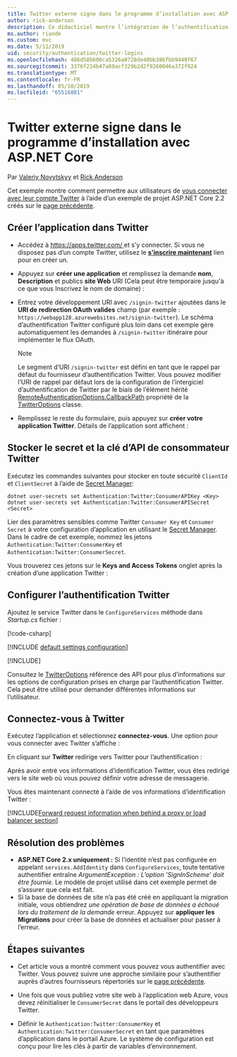 ```yaml
---
title: Twitter externe signe dans le programme d’installation avec ASP.NET Core
author: rick-anderson
description: Ce didacticiel montre l’intégration de l’authentification d’utilisateur de compte Twitter dans une application ASP.NET Core existante.
ms.author: riande
ms.custom: mvc
ms.date: 5/11/2019
uid: security/authentication/twitter-logins
ms.openlocfilehash: 486d58b600ca5326a0728de40bb386fbb9440f67
ms.sourcegitcommit: 3376f224b47a89acf329b2d2f9260046a372f924
ms.translationtype: MT
ms.contentlocale: fr-FR
ms.lasthandoff: 05/10/2019
ms.locfileid: "65516881"
---
```

# <a name="twitter-external-sign-in-setup-with-aspnet-core"></a>Twitter externe signe dans le programme d’installation avec ASP.NET Core

Par [Valeriy Novytskyy](https://github.com/01binary) et [Rick Anderson](https://twitter.com/RickAndMSFT)

Cet exemple montre comment permettre aux utilisateurs de [vous connecter avec leur compte Twitter](https://dev.twitter.com/web/sign-in/desktop-browser) à l’aide d’un exemple de projet ASP.NET Core 2.2 créés sur le [page précédente](xref:security/authentication/social/index).

## <a name="create-the-app-in-twitter"></a>Créer l’application dans Twitter

* Accédez à [ https://apps.twitter.com/ ](https://apps.twitter.com/) et s’y connecter. Si vous ne disposez pas d’un compte Twitter, utilisez le **[s’inscrire maintenant](https://twitter.com/signup)** lien pour en créer un.

* Appuyez sur **créer une application** et remplissez la demande **nom**, **Description** et publics **site Web** URI (Cela peut être temporaire jusqu'à ce que vous Inscrivez le nom de domaine) :

* Entrez votre développement URI avec `/signin-twitter` ajoutées dans le **URI de redirection OAuth valides** champ (par exemple : `https://webapp128.azurewebsites.net/signin-twitter`). Le schéma d’authentification Twitter configuré plus loin dans cet exemple gère automatiquement les demandes à `/signin-twitter` itinéraire pour implémenter le flux OAuth.

  > [!NOTE]
  > Le segment d’URI `/signin-twitter` est défini en tant que le rappel par défaut du fournisseur d’authentification Twitter. Vous pouvez modifier l’URI de rappel par défaut lors de la configuration de l’intergiciel d’authentification de Twitter par le biais de l’élément hérité [RemoteAuthenticationOptions.CallbackPath](/dotnet/api/microsoft.aspnetcore.authentication.remoteauthenticationoptions.callbackpath) propriété de la [TwitterOptions](/dotnet/api/microsoft.aspnetcore.authentication.twitter.twitteroptions) classe.

* Remplissez le reste du formulaire, puis appuyez sur **créer votre application Twitter**. Détails de l’application sont affichent :

## <a name="storing-twitter-consumer-api-key-and-secret"></a>Stocker le secret et la clé d’API de consommateur Twitter

Exécutez les commandes suivantes pour stocker en toute sécurité `ClientId` et `ClientSecret` à l’aide de [Secret Manager](xref:security/app-secrets):

```console
dotnet user-secrets set Authentication:Twitter:ConsumerAPIKey <Key>
dotnet user-secrets set Authentication:Twitter:ConsumerAPISecret <Secret>
```

Lier des paramètres sensibles comme Twitter `Consumer Key` et `Consumer Secret` à votre configuration d’application en utilisant le [Secret Manager](xref:security/app-secrets). Dans le cadre de cet exemple, nommez les jetons `Authentication:Twitter:ConsumerKey` et `Authentication:Twitter:ConsumerSecret`.

Vous trouverez ces jetons sur le **Keys and Access Tokens** onglet après la création d’une application Twitter :

## <a name="configure-twitter-authentication"></a>Configurer l’authentification Twitter

Ajoutez le service Twitter dans le `ConfigureServices` méthode dans *Startup.cs* fichier :

[!code-csharp[](~/security/authentication/social/social-code/StartupTwitter.cs?name=snippet&highlight=10-14)]

[!INCLUDE [default settings configuration](includes/default-settings.md)]

[!INCLUDE[](includes/chain-auth-providers.md)]

Consultez le [TwitterOptions](/dotnet/api/microsoft.aspnetcore.builder.twitteroptions) référence des API pour plus d’informations sur les options de configuration prises en charge par l’authentification Twitter. Cela peut être utilisé pour demander différentes informations sur l’utilisateur.

## <a name="sign-in-with-twitter"></a>Connectez-vous à Twitter

Exécutez l’application et sélectionnez **connectez-vous**. Une option pour vous connecter avec Twitter s’affiche :

En cliquant sur **Twitter** redirige vers Twitter pour l’authentification :

Après avoir entré vos informations d’identification Twitter, vous êtes redirigé vers le site web où vous pouvez définir votre adresse de messagerie.

Vous êtes maintenant connecté à l’aide de vos informations d’identification Twitter :

[!INCLUDE[Forward request information when behind a proxy or load balancer section](includes/forwarded-headers-middleware.md)]

## <a name="troubleshooting"></a>Résolution des problèmes

* **ASP.NET Core 2.x uniquement :** Si l’identité n’est pas configurée en appelant `services.AddIdentity` dans `ConfigureServices`, toute tentative authentifier entraîne *ArgumentException : L’option 'SignInScheme' doit être fournie*. Le modèle de projet utilisé dans cet exemple permet de s’assurer que cela est fait.
* Si la base de données de site n’a pas été créé en appliquant la migration initiale, vous obtiendrez *une opération de base de données a échoué lors du traitement de la demande* erreur. Appuyez sur **appliquer les Migrations** pour créer la base de données et actualiser pour passer à l’erreur.

## <a name="next-steps"></a>Étapes suivantes

* Cet article vous a montré comment vous pouvez vous authentifier avec Twitter. Vous pouvez suivre une approche similaire pour s’authentifier auprès d’autres fournisseurs répertoriés sur le [page précédente](xref:security/authentication/social/index).

* Une fois que vous publiez votre site web à l’application web Azure, vous devez réinitialiser le `ConsumerSecret` dans le portail des développeurs Twitter.

* Définir le `Authentication:Twitter:ConsumerKey` et `Authentication:Twitter:ConsumerSecret` en tant que paramètres d’application dans le portail Azure. Le système de configuration est conçu pour lire les clés à partir de variables d’environnement.